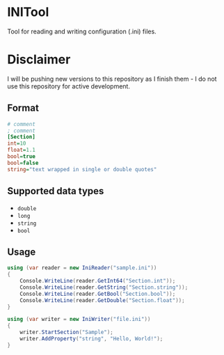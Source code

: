 # INITool
Tool for reading and writing configuration (.ini) files.

# Disclaimer
I will be pushing new versions to this repository as I finish them - I do not use this repository for active development.

## Format
```ini
# comment
; comment
[Section]
int=10
float=1.1
bool=true
bool=false
string="text wrapped in single or double quotes"
```

## Supported data types
* `double`
* `long`
* `string`
* `bool`

## Usage
```csharp
using (var reader = new IniReader("sample.ini"))
{
    Console.WriteLine(reader.GetInt64("Section.int"));
    Console.WriteLine(reader.GetString("Section.string"));
    Console.WriteLine(reader.GetBool("Section.bool"));
    Console.WriteLine(reader.GetDouble("Section.float"));
}

using (var writer = new IniWriter("file.ini"))
{
    writer.StartSection("Sample");
    writer.AddProperty("string", "Hello, World!");
}
```
